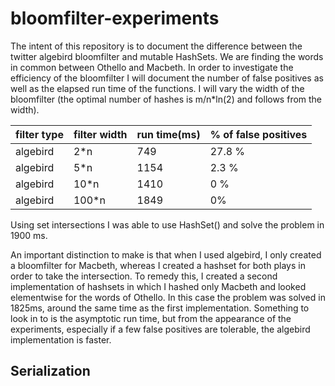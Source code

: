 # bloomfilter-experiments
The intent of this repository is to document the difference between the twitter algebird bloomfilter and mutable HashSets. We are finding the words in common between Othello and Macbeth. In order to investigate the efficiency of the bloomfilter I will document the number of false positives as well as the elapsed run time of the functions. I will vary the width of the bloomfilter (the optimal number of hashes is m/n*ln(2) and follows from the width). 

| filter type | filter width  | run time(ms) | % of false positives |
| ----------- | ------------- |------------- | -------------------- |
| algebird    |   2*n         | 749          | 27.8 %               |
| algebird    |   5*n         | 1154         | 2.3 %                |
| algebird    |   10*n        | 1410         | 0 %                  | 
| algebird    |   100*n       | 1849         | 0%                   |

Using set intersections I was able to use HashSet() and solve the problem in 1900 ms. 

An important distinction to make is that when I used algebird, I only created a bloomfilter for Macbeth, whereas I created a hashset for both plays in order to take the intersection. To remedy this, I created a second implementation of hashsets in which I hashed only Macbeth and looked elementwise for the words of Othello. In this case the problem was solved in 1825ms, around the same time as the first implementation. Something to look in to is the asymptotic run time, but from the appearance of the experiments, especially if a few false positives are tolerable, the algebird implementation is faster. 

## Serialization
